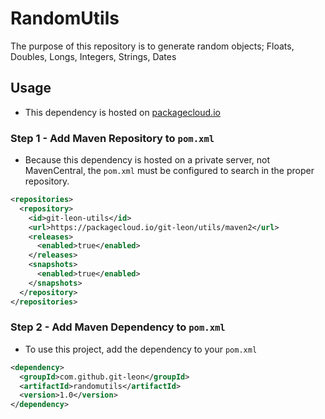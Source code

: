 # RandomUtils
The purpose of this repository is to generate random objects; Floats, Doubles, Longs, Integers, Strings, Dates

## Usage
* This dependency is hosted on [packagecloud.io](https://packagecloud.io/git-leon/utils/packages/java/com.github.git-leon/randomutils-1.0.jar)

### Step 1 - Add Maven Repository to `pom.xml`
* Because this dependency is hosted on a private server, not MavenCentral, the `pom.xml` must be configured to search in the proper repository.

```xml
<repositories>
  <repository>
    <id>git-leon-utils</id>
    <url>https://packagecloud.io/git-leon/utils/maven2</url>
    <releases>
      <enabled>true</enabled>
    </releases>
    <snapshots>
      <enabled>true</enabled>
    </snapshots>
  </repository>
</repositories>
```

### Step 2 - Add Maven Dependency to `pom.xml`
* To use this project, add the dependency to your `pom.xml`

```xml
<dependency>
  <groupId>com.github.git-leon</groupId>
  <artifactId>randomutils</artifactId>
  <version>1.0</version>
</dependency>
```
